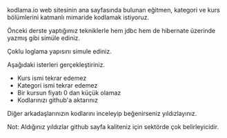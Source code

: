 kodlama.io web sitesinin ana sayfasında bulunan eğitmen, kategori ve kurs bölümlerini katmanlı mimaride kodlamak istiyoruz.

Önceki derste yaptığımız tekniklerle hem jdbc hem de hibernate üzerinde yazmış gibi simüle ediniz.

Çoklu loglama yapısını simule ediniz.

Aşağıdaki isterleri gerçekleştiriniz.

* Kurs ismi tekrar edemez
* Kategori ismi tekrar edemez
* Bir kursun fiyatı 0 dan küçük olamaz
* Kodlarınızı github'a aktarınız

Diğer arkadaşlarınızın kodlarını inceleyip beğenirseniz yıldızlayınız.

Not: Aldığınız yıldızlar github sayfa kaliteniz için sektörde çok belirleyicidir.